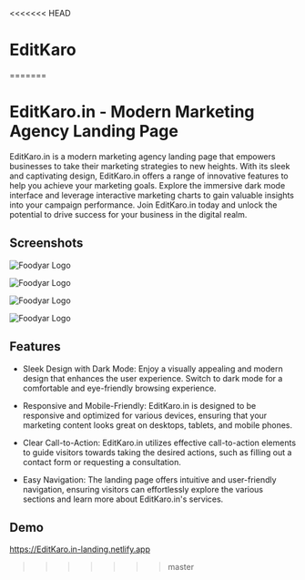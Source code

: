<<<<<<< HEAD
# EditKaro
=======
# EditKaro.in - Modern Marketing Agency Landing Page

EditKaro.in is a modern marketing agency landing page that empowers businesses to take their marketing strategies to new heights. With its sleek and captivating design, EditKaro.in offers a range of innovative features to help you achieve your marketing goals. Explore the immersive dark mode interface and leverage interactive marketing charts to gain valuable insights into your campaign performance. Join EditKaro.in today and unlock the potential to drive success for your business in the digital realm.

## Screenshots

![Foodyar Logo](https://i.imgur.com/tKknmr9.png[/img])

![Foodyar Logo](https://i.imgur.com/JFiPHvF.png[/img])

![Foodyar Logo](https://i.imgur.com/yYG24Va.png[/img])

![Foodyar Logo](https://i.imgur.com/4gIjwyM.png[/img])

## Features

- Sleek Design with Dark Mode:
  Enjoy a visually appealing and modern design that enhances the user experience. Switch to dark mode for a comfortable and eye-friendly browsing experience.

- Responsive and Mobile-Friendly:
  EditKaro.in is designed to be
  responsive and optimized for various devices, ensuring that your marketing content looks great on desktops, tablets, and mobile phones.

- Clear Call-to-Action:
  EditKaro.in utilizes effective call-to-action elements to guide visitors towards taking the desired actions, such as filling out a contact form or requesting a consultation.

- Easy Navigation:
  The landing page offers intuitive and user-friendly navigation, ensuring visitors can effortlessly explore the various sections and learn more about EditKaro.in's services.

## Demo

https://EditKaro.in-landing.netlify.app
>>>>>>> master
